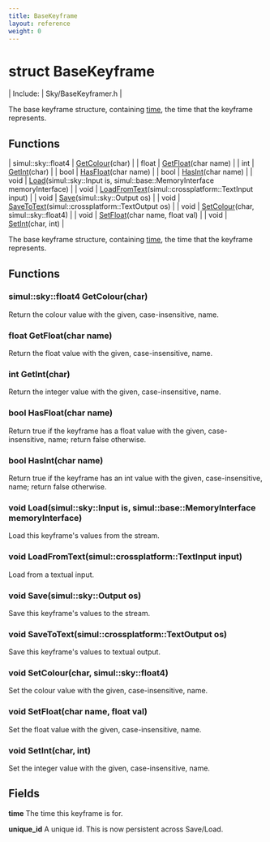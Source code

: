 ```yaml
---
title: BaseKeyframe
layout: reference
weight: 0
---
```

struct BaseKeyframe
===

| Include: | Sky/BaseKeyframer.h |

The base keyframe structure, containing <a href="basekeyframe/time">time</a>, the time that the keyframe represents.
  


Functions
---

| simul::sky::float4 | [GetColour](#GetColour)(char) |
| float | [GetFloat](#GetFloat)(char name) |
| int | [GetInt](#GetInt)(char) |
| bool | [HasFloat](#HasFloat)(char name) |
| bool | [HasInt](#HasInt)(char name) |
| void | [Load](#Load)(simul::sky::Input is, simul::base::MemoryInterface memoryInterface) |
| void | [LoadFromText](#LoadFromText)(simul::crossplatform::TextInput input) |
| void | [Save](#Save)(simul::sky::Output os) |
| void | [SaveToText](#SaveToText)(simul::crossplatform::TextOutput os) |
| void | [SetColour](#SetColour)(char, simul::sky::float4) |
| void | [SetFloat](#SetFloat)(char name, float val) |
| void | [SetInt](#SetInt)(char, int) |

The base keyframe structure, containing <a href="basekeyframe/time">time</a>, the time that the keyframe represents.
  


Functions
---

### <a name="GetColour"/>simul::sky::float4 GetColour(char)
Return the colour value with the given, case-insensitive, name.

### <a name="GetFloat"/>float GetFloat(char name)
Return the float value with the given, case-insensitive, name.

### <a name="GetInt"/>int GetInt(char)
Return the integer value with the given, case-insensitive, name.

### <a name="HasFloat"/>bool HasFloat(char name)
Return true if the keyframe has a float value with the given, case-insensitive, name; return false otherwise.

### <a name="HasInt"/>bool HasInt(char name)
Return true if the keyframe has an int value with the given, case-insensitive, name; return false otherwise.

### <a name="Load"/>void Load(simul::sky::Input is, simul::base::MemoryInterface memoryInterface)
Load this keyframe's values from the stream.

### <a name="LoadFromText"/>void LoadFromText(simul::crossplatform::TextInput input)
Load from a textual input.

### <a name="Save"/>void Save(simul::sky::Output os)
Save this keyframe's values to the stream.

### <a name="SaveToText"/>void SaveToText(simul::crossplatform::TextOutput os)
Save this keyframe's values to textual output.

### <a name="SetColour"/>void SetColour(char, simul::sky::float4)
Set the colour value with the given, case-insensitive, name.

### <a name="SetFloat"/>void SetFloat(char name, float val)
Set the float value with the given, case-insensitive, name.

### <a name="SetInt"/>void SetInt(char, int)
Set the integer value with the given, case-insensitive, name.

Fields
---

**time**  The time this keyframe is for.

**unique_id**  A unique id. This is now persistent across Save/Load.
